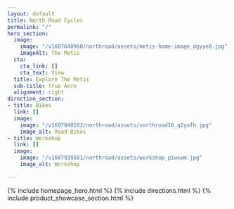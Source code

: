 ```yaml
---
layout: default
title: North Road Cycles
permalink: "/"
hero_section:
  image:
    image: "/v1607640960/northroad/assets/metis-home-image_dgyye8.jpg"
    imageAlt: The Metis
  cta:
    cta_link: []
    cta_text: View
  title: Explore The Metis
  sub-title: True Aero
  alignment: right
direction_section:
- title: Bikes
  link: []
  image:
    image: "/v1607940103/northroad/assets/northroadIO_q2yufh.jpg"
    image_alt: Road Bikes
- title: Workshop
  link: []
  image:
    image: "/v1607939501/northroad/assets/workshop_piwxwm.jpg"
    image_alt: Workshop

---
```

{% include homepage_hero.html %}
{% include directions.html %}
{% include product_showcase_section.html %}